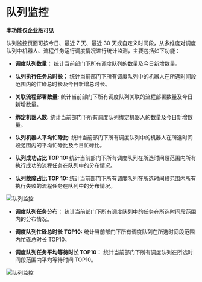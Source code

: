 # 队列监控

**本功能仅企业版可见**

队列监控页面可按今日、最近 7 天、最近 30 天或自定义时间段，从多维度对调度队列中机器人、流程任务运行调度情况进行统计监测，主要包括如下功能：

- **调度队列数量：** 统计当前部门下所有调度队列的数量及今日新增数量。  

- **队列执行任务总时长：**  统计当前部门下所有调度队列中的机器人在所选时间段范围内的忙碌总时长及今日新增总时长。

- **关联流程部署数量:** 统计当前部门下所有调度队列关联的流程部署数量及今日新增数量。

- **绑定机器人数:** 统计当前部门下所有调度队列绑定机器人的数量及今日新增数量。

- **队列机器人平均忙碌比:** 统计当前部门下所有调度队列中的机器人在所选时间段范围内的平均忙碌比及今日忙碌比。

- **队列成功占比 TOP 10:** 统计当前部门下所有调度队列在所选时间段范围内所有执行成功的流程任务在队列中的分布情况。

- **队列故障占比 TOP 10:** 统计当前部门下所有调度队列在所选时间段范围内所有执行失败的流程任务在队列中的分布情况。

![队列监控](https://docimages.blob.core.chinacloudapi.cn/images/Console/%E4%BB%AA%E8%A1%A8%E7%9B%98/queuedashboard1.png)

- **调度队列任务分布：** 统计当前部门下所有调度队列中的任务在所选时间段范围内的分布情况。

- **调度队列忙碌总时长 TOP10:** 统计当前部门下所有调度队列在所选时间段范围内忙碌总时长 TOP10。

- **调度队列任务平均等待时长 TOP10：** 统计当前部门下所有调度队列在所选时间段范围内平均等待时间 TOP10。

![队列监控](https://docimages.blob.core.chinacloudapi.cn/images/Console/%E4%BB%AA%E8%A1%A8%E7%9B%98/queuedashboard2.png)
